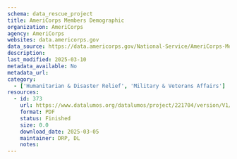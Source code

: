 ```yaml
---
schema: data_rescue_project 
title: AmeriCorps Members Demographic
organization: AmeriCorps
agency: AmeriCorps
websites: data.americorps.gov
data_source: https://data.americorps.gov/National-Service/AmeriCorps-Members-Demographic/2ca3-89j5/about_data
description: 
last_modified: 2025-03-10
metadata_available: No
metadata_url: 
category:
  - ['Humanitarian & Disaster Relief', 'Military & Veterans Affairs'] 
resources:
  - id: 373
    url: https://www.datalumos.org/datalumos/project/221704/version/V1/view
    format: PDF
    status: Finished
    size: 0.0
    download_date: 2025-03-05
    maintainer: DRP, DL
    notes: 
---
```

